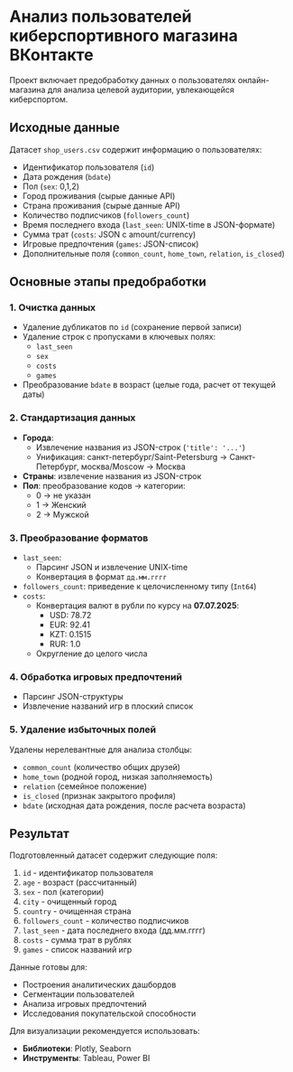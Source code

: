 # Анализ пользователей киберспортивного магазина ВКонтакте

Проект включает предобработку данных о пользователях онлайн-магазина для анализа целевой аудитории, увлекающейся киберспортом.

## Исходные данные
Датасет `shop_users.csv` содержит информацию о пользователях:
- Идентификатор пользователя (`id`)
- Дата рождения (`bdate`)
- Пол (`sex`: 0,1,2)
- Город проживания (сырые данные API)
- Страна проживания (сырые данные API)
- Количество подписчиков (`followers_count`)
- Время последнего входа (`last_seen`: UNIX-time в JSON-формате)
- Сумма трат (`costs`: JSON с amount/currency)
- Игровые предпочтения (`games`: JSON-список)
- Дополнительные поля (`common_count`, `home_town`, `relation`, `is_closed`)

## Основные этапы предобработки

### 1. Очистка данных
- Удаление дубликатов по `id` (сохранение первой записи)
- Удаление строк с пропусками в ключевых полях:
  - `last_seen`
  - `sex`
  - `costs`
  - `games`
- Преобразование `bdate` в возраст (целые года, расчет от текущей даты)

### 2. Стандартизация данных
- **Города**: 
  - Извлечение названия из JSON-строк (`'title': '...'`)
  - Унификация: санкт-петербург/Saint-Petersburg → Санкт-Петербург, москва/Moscow → Москва
- **Страны**: извлечение названия из JSON-строк
- **Пол**: преобразование кодов → категории:
  - 0 → не указан
  - 1 → Женский
  - 2 → Мужской

### 3. Преобразование форматов
- `last_seen`: 
  - Парсинг JSON и извлечение UNIX-time
  - Конвертация в формат `дд.мм.гггг`
- `followers_count`: приведение к целочисленному типу (`Int64`)
- `costs`: 
  - Конвертация валют в рубли по курсу на **07.07.2025**:
    - USD: 78.72
    - EUR: 92.41
    - KZT: 0.1515
    - RUR: 1.0
  - Округление до целого числа

### 4. Обработка игровых предпочтений
- Парсинг JSON-структуры
- Извлечение названий игр в плоский список

### 5. Удаление избыточных полей
Удалены нерелевантные для анализа столбцы:
- `common_count` (количество общих друзей)
- `home_town` (родной город, низкая заполняемость)
- `relation` (семейное положение)
- `is_closed` (признак закрытого профиля)
- `bdate` (исходная дата рождения, после расчета возраста)

## Результат
Подготовленный датасет содержит следующие поля:
1. `id` - идентификатор пользователя
2. `age` - возраст (рассчитанный)
3. `sex` - пол (категории)
4. `city` - очищенный город
5. `country` - очищенная страна
6. `followers_count` - количество подписчиков
7. `last_seen` - дата последнего входа (дд.мм.гггг)
8. `costs` - сумма трат в рублях
9. `games` - список названий игр

Данные готовы для:
- Построения аналитических дашбордов
- Сегментации пользователей
- Анализа игровых предпочтений
- Исследования покупательской способности

Для визуализации рекомендуется использовать:
- **Библиотеки**: Plotly, Seaborn
- **Инструменты**: Tableau, Power BI
